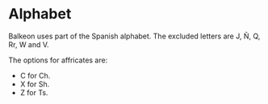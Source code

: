 # Alphabet
Balkeon uses part of the Spanish alphabet. The excluded letters are J, Ñ, Q, Rr, W and V.

The options for affricates are:
<ul>
  <li>C for Ch<span class="blind-only">.</span></li>
  <li>X for Sh<span class="blind-only">.</span></li>
  <li>Z for Ts<span class="blind-only">.</span></li>
</ul>
